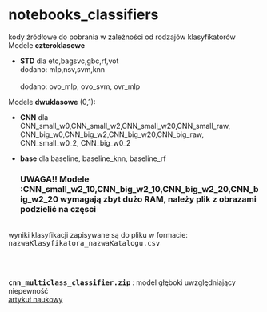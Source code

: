 # notebooks_classifiers


</h2>

kody źródłowe do pobrania w zależności od rodzajów klasyfikatorów<br>
Modele **czteroklasowe** 
- <b>STD</b> dla etc,bagsvc,gbc,rf,vot
<br> dodano: mlp,nsv,svm,knn<br>
<br> dodano: ovo_mlp, ovo_svm, ovr_mlp<br>

Modele **dwuklasowe** (0,1):
- <b>CNN</b> dla 
<br>CNN_small_w0,CNN_small_w2,CNN_small_w20,CNN_small_raw,
<br>CNN_big_w0,CNN_big_w2,CNN_big_w20,CNN_big_raw,
<br>   CNN_small_w0_2, CNN_big_w0_2
- <b>base</b> dla baseline, baseline_knn, baseline_rf

  ### UWAGA!! Modele :CNN_small_w2_10,CNN_big_w2_10,CNN_big_w2_20,CNN_big_w2_20 wymagają zbyt dużo RAM, należy plik z obrazami podzielić na częsci


<br>
wyniki klasyfikacji zapisywane są do pliku w formacie:
<tt>nazwaKlasyfikatora_nazwaKatalogu.csv</tt>

<br><br>

<b><tt> cnn_multiclass_classifier.zip</tt> </b> : model głęboki uwzględniający niepewność
<br>[artykuł naukowy](https://www.mdpi.com/1424-8220/21/6/1963) 
